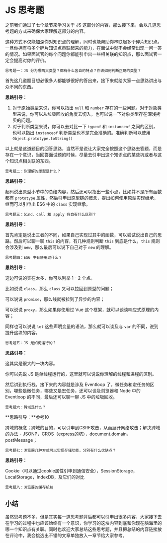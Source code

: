 # JS 思考题

之前我们通过了七个章节来学习关于 JS 这部分的内容，那么接下来，会以几道思考题的方式来确保大家理解这部分的内容。

这种方式不仅能加深你对知识点的理解，同时也能帮助你串联起多个碎片知识点。一旦你拥有将多个碎片知识点串联起来的能力，在面试中就不会经常出现一问一答的情况。如果面试官的每个问题你都能引申出一些相关联的知识点，那么面试官一定会提高对你的评价。



```!
思考题一：JS 分为哪两大类型？都有什么各自的特点？你该如何判断正确的类型？
```

首先这几道题目想必很多人都能够很好的答出来，接下来就给大家一点思路讲出与众不同的东西。

**思路引导：**

1. 对于原始类型来说，你可以指出 `null` 和 `number` 存在的一些问题。对于对象类型来说，你可以从垃圾回收的角度去切入，也可以说一下对象类型存在深浅拷贝的问题。
2. 对于判断类型来说，你可以去对比一下 `typeof` 和 `instanceof` 之间的区别，也可以指出 `instanceof` 判断类型也不是完全准确的。准确判断可以使用 `Object.prototype.toString()` 

以上就是这道题目的回答思路，当然不是说让大家完全按照这个思路去答题，而是存在一个意识，当回答面试题的时候，尽量去引申出这个知识点的某些坑或者与这个知识点相关联的东西。



```!
思考题二：你理解的原型是什么？
```

**思路引导：**

起码说出原型小节中的总结内容，然后还可以指出一些小点，比如并不是所有函数都有 `prototype` 属性，然后引申出原型链的概念，提出如何使用原型实现继承，继而可以引申出 ES6 中的 `class` 实现继承。



```!
思考题三：bind、call 和 apply 各自有什么区别？
```

**思路引导：**

首先肯定是说出三者的不同，如果自己实现过其中的函数，可以尝试说出自己的思路。然后可以聊一聊 `this` 的内容，有几种规则判断 `this` 到底是什么，`this` 规则会涉及到 `new`，那么最后可以说下自己对于 `new` 的理解。



```!
思考题四：ES6 中有使用过什么？
```

**思路引导：**

这边可说的实在太多，你可以列举 1 - 2 个点。

比如说说 `class`，那么 `class` 又可以拉回到原型的问题；

可以说说 `promise`，那么线就被拉到了异步的内容；

可以说说 `proxy`，那么如果你使用过 Vue 这个框架，就可以谈谈响应式原理的内容；

同样也可以说说 `let` 这些声明变量的语法，那么就可以谈及与 `var` 的不同，说到提升这块的内容。



```!
思考题五：JS 是如何运行的？
```

**思路引导：**

这其实是很大的一块内容。

你可以先说 JS 是单线程运行的，这里就可以说说你理解的线程和进程的区别。

然后讲到执行栈，接下来的内容就是涉及 Eventloop 了，微任务和宏任务的区别，哪些是微任务，哪些又是宏任务，还可以谈及浏览器和 Node 中的 Eventloop 的不同，最后还可以聊一聊 JS 中的垃圾回收。



```
思考题六：跨域是什么？
```

**思路引导：**参考10

跨域的概念；跨域的目的，可以引申到CSRF攻击，从而展开网络攻击；解决跨域的办法 - JSONP，CROS（express的坑），document.domain，postMessage；



```
思考题七：浏览器几种方式可以实现存储功能，分别有什么优缺点？
```

**思路引导：**

Cookie（可以通过cookie属性引申到通信安全），SessionStorage， LocalStorage，IndexDB，及它们的对比



```
思考题八：浏览器的缓存机制
```





## 小结

虽然思考题不多，但是其实每一道思考题背后都可以引申出很多内容，大家接下去在学习的过程中也应该始终有一个意识，你学习的这块内容到底和你现在脑海里的哪一个知识点有关联。同时也欢迎大家总结这些思考题，并且把总结的内容链接放在评论中，我会挑选出不错的文章单独放入一章节给大家参考。

